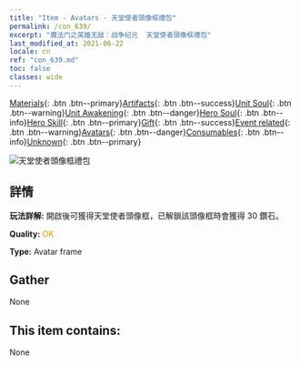 ```yaml
---
title: "Item - Avatars - 天堂使者頭像框禮包"
permalink: /con_639/
excerpt: "魔法门之英雄无敌：战争纪元  天堂使者頭像框禮包"
last_modified_at: 2021-06-22
locale: cn
ref: "con_639.md"
toc: false
classes: wide
---
```

 [Materials](/ItemsCN/){: .btn .btn--primary}[Artifacts](/ItemsCN/Artifacts/){: .btn .btn--success}[Unit Soul](/ItemsCN/UnitSoul/){: .btn .btn--warning}[Unit Awakening](/ItemsCN/UnitAwakening/){: .btn .btn--danger}[Hero Soul](/ItemsCN/HeroSoul/){: .btn .btn--info}[Hero Skill](/ItemsCN/HeroSkill/){: .btn .btn--primary}[Gift](/ItemsCN/Gift/){: .btn .btn--success}[Event related](/ItemsCN/Events/){: .btn .btn--warning}[Avatars](/ItemsCN/Avatars/){: .btn .btn--danger}[Consumables](/ItemsCN/Consumables/){: .btn .btn--info}[Unknown](/ItemsCN/Unknown/){: .btn .btn--primary}

 ![天堂使者頭像框禮包](/images/a/avatarFrame_43.png)

## 詳情
 **玩法詳解:** 開啟後可獲得天堂使者頭像框，已解鎖該頭像框時會獲得 30 鑽石。

 **Quality:** <span style="color: #FF8C00">OK</span>

 **Type:** Avatar frame

## Gather

  None

## This item contains:

  None

